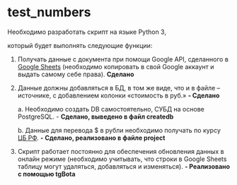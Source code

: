 # test_numbers
Необходимо разработать скрипт на языке Python 3, 

который будет выполнять следующие функции:

1. Получать данные с документа при помощи Google API, сделанного в [Google Sheets](https://docs.google.com/spreadsheets/d/1LTejK-Oo7L1bFreBIIcEZnF1W1RCC1s_jos3EuIP0jI/edit?usp=sharing) (необходимо копировать в свой Google аккаунт и выдать самому себе права).
**Сделано**
2. Данные должны добавляться в БД, в том же виде, что и в файле –источнике, с добавлением колонки «стоимость в руб.» **- Сделано**
    
    a. Необходимо создать DB самостоятельно, СУБД на основе PostgreSQL. - **Сделано, выведено в файл createdb**
    
    b. Данные для перевода $ в рубли необходимо получать по курсу [ЦБ РФ](https://www.cbr.ru/development/SXML/). **- Сделано, реализовано в файле project**
    
3. Скрипт работает постоянно для обеспечения обновления данных в онлайн режиме (необходимо учитывать, что строки в Google Sheets таблицу могут удаляться, добавляться и изменяться). **- Реализовано с помощью tgBota**

